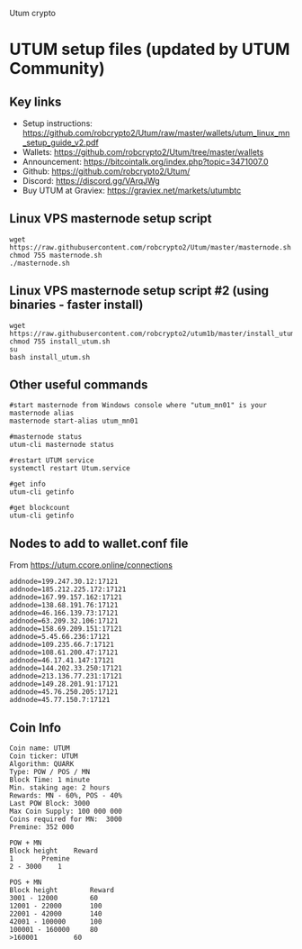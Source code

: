 Utum crypto

# UTUM setup files (updated by UTUM Community) 

## Key links
- Setup instructions: https://github.com/robcrypto2/Utum/raw/master/wallets/utum_linux_mn_setup_guide_v2.pdf
- Wallets: https://github.com/robcrypto2/Utum/tree/master/wallets
- Announcement: https://bitcointalk.org/index.php?topic=3471007.0
- Github: https://github.com/robcrypto2/Utum/
- Discord: https://discord.gg/VArqJWg
- Buy UTUM at Graviex: https://graviex.net/markets/utumbtc

## Linux VPS masternode setup script 
```
wget https://raw.githubusercontent.com/robcrypto2/Utum/master/masternode.sh 
chmod 755 masternode.sh 
./masternode.sh
```

## Linux VPS masternode setup script #2 (using binaries - faster install)
```
wget https://raw.githubusercontent.com/robcrypto2/utum1b/master/install_utum.sh
chmod 755 install_utum.sh 
su
bash install_utum.sh
```

## Other useful commands
```
#start masternode from Windows console where "utum_mn01" is your masternode alias
masternode start-alias utum_mn01

#masternode status
utum-cli masternode status

#restart UTUM service
systemctl restart Utum.service

#get info
utum-cli getinfo

#get blockcount
utum-cli getinfo
```

## Nodes to add to wallet.conf file
From https://utum.ccore.online/connections
```
addnode=199.247.30.12:17121
addnode=185.212.225.172:17121
addnode=167.99.157.162:17121
addnode=138.68.191.76:17121
addnode=46.166.139.73:17121
addnode=63.209.32.106:17121
addnode=158.69.209.151:17121
addnode=5.45.66.236:17121
addnode=109.235.66.7:17121
addnode=108.61.200.47:17121
addnode=46.17.41.147:17121
addnode=144.202.33.250:17121
addnode=213.136.77.231:17121
addnode=149.28.201.91:17121
addnode=45.76.250.205:17121
addnode=45.77.150.7:17121
```

## Coin Info
```
Coin name: UTUM
Coin ticker: UTUM
Algorithm: QUARK
Type: POW / POS / MN
Block Time: 1 minute
Min. staking age: 2 hours
Rewards: MN - 60%, POS - 40%
Last POW Block: 3000
Max Coin Supply: 100 000 000 
Coins required for MN:  3000
Premine: 352 000

POW + MN
Block height	Reward
1		Premine
2 - 3000	1

POS + MN
Block height		Reward
3001 - 12000		60
12001 - 22000		100
22001 - 42000		140
42001 - 100000		100
100001 - 160000		80
>160001			60
```

